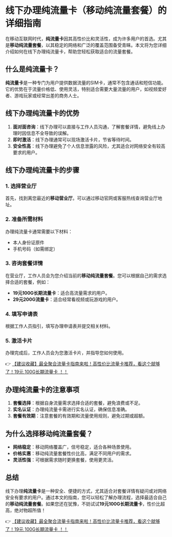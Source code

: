 # 线下办理纯流量卡（移动纯流量套餐）的详细指南

在移动互联网时代，**纯流量卡**因其高性价比和灵活性，成为许多用户的首选。尤其是**移动纯流量套餐**，以其稳定的网络和广泛的覆盖范围备受青睐。本文将为您详细介绍如何在线下办理纯流量卡，帮助您轻松获取适合的流量套餐。

## 什么是纯流量卡？

**纯流量卡**是一种专门为用户提供数据流量的SIM卡，通常不包含通话和短信功能。它的优势在于流量价格低、使用灵活，特别适合需要大量流量的用户，如视频爱好者、游戏玩家或经常出差的商务人士。

## 线下办理纯流量卡的优势

1. **面对面咨询**：线下办理可以直接与工作人员沟通，了解套餐详情，避免线上办理时因信息不全导致的误解。
2. **即时激活**：线下办理通常可以现场激活卡片，节省等待时间。
3. **安全性高**：线下办理避免了个人信息泄露的风险，尤其适合对网络安全有较高要求的用户。

## 线下办理纯流量卡的步骤

### 1. 选择营业厅
首先，找到离您最近的**移动营业厅**。可以通过移动官网或客服热线查询营业厅地址。

### 2. 准备所需材料
办理纯流量卡通常需要以下材料：
- 本人身份证原件
- 手机号码（如需绑定）

### 3. 咨询套餐详情
在营业厅，工作人员会为您介绍当前的**移动纯流量套餐**。您可以根据自己的需求选择合适的套餐，例如：
- **19元100G长期流量卡**：适合高流量需求的用户。
- **29元200G流量卡**：适合经常看视频或玩游戏的用户。

### 4. 填写申请表
根据工作人员指引，填写办理申请表并提交相关材料。

### 5. 激活卡片
办理完成后，工作人员会为您激活卡片，并指导您如何使用。

👉 [【建议收藏】最全聚合流量卡指南来啦！高性价比流量卡推荐，看这个就够了！19元 100G长期流量卡 ！！](https://bit.ly/Liuliangka)

## 办理纯流量卡的注意事项

1. **套餐选择**：根据自身流量需求选择合适的套餐，避免浪费或不足。
2. **实名认证**：办理纯流量卡需进行实名认证，确保信息准确。
3. **套餐有效期**：注意套餐的有效期和流量使用规则，避免过期或超额。

## 为什么选择移动纯流量套餐？

- **网络稳定**：移动网络覆盖广，信号稳定，适合各种场景使用。
- **价格实惠**：移动纯流量套餐性价比高，满足不同用户的需求。
- **灵活性强**：可根据需求随时更换套餐，使用更灵活。

## 总结

线下办理**纯流量卡**是一种安全、便捷的方式，尤其适合对套餐详情有疑问或对网络安全有要求的用户。通过本文的指南，您可以轻松了解办理流程，选择最适合自己的**移动纯流量套餐**。如果您还在犹豫，不妨试试**19元100G长期流量卡**，性价比超高，绝对物超所值！

👉 [【建议收藏】最全聚合流量卡指南来啦！高性价比流量卡推荐，看这个就够了！19元 100G长期流量卡 ！！](https://bit.ly/Liuliangka)